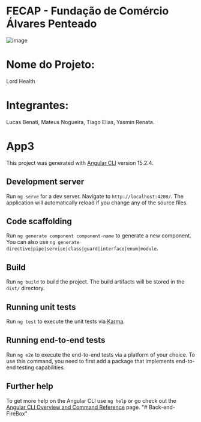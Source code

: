 # FECAP - Fundação de Comércio Álvares Penteado
![image](https://github.com/2023-1-NADS3/E2-Lord-Health/assets/106283184/e6711b31-9368-453f-9b18-35e6db6e4803)


# Nome do Projeto:
Lord Health

# Integrantes: 
Lucas Benati, Mateus Nogueira, Tiago Elias, Yasmin Renata.

# App3

This project was generated with [Angular CLI](https://github.com/angular/angular-cli) version 15.2.4.

## Development server

Run `ng serve` for a dev server. Navigate to `http://localhost:4200/`. The application will automatically reload if you change any of the source files.

## Code scaffolding

Run `ng generate component component-name` to generate a new component. You can also use `ng generate directive|pipe|service|class|guard|interface|enum|module`.

## Build

Run `ng build` to build the project. The build artifacts will be stored in the `dist/` directory.

## Running unit tests

Run `ng test` to execute the unit tests via [Karma](https://karma-runner.github.io).

## Running end-to-end tests

Run `ng e2e` to execute the end-to-end tests via a platform of your choice. To use this command, you need to first add a package that implements end-to-end testing capabilities.

## Further help

To get more help on the Angular CLI use `ng help` or go check out the [Angular CLI Overview and Command Reference](https://angular.io/cli) page.
"# Back-end-FireBox" 
